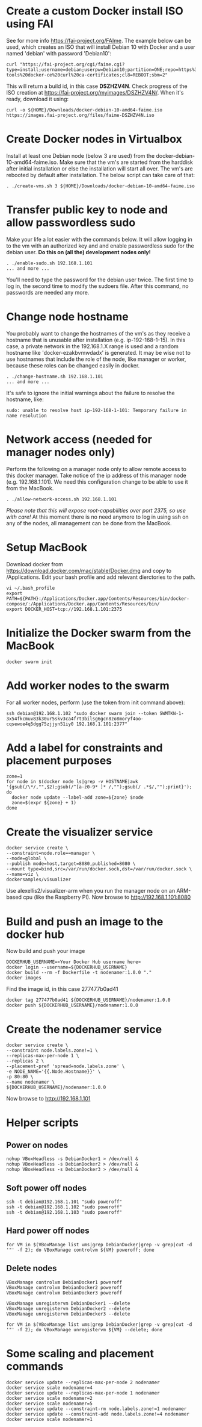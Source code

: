 # Create a custom Docker install ISO using FAI
See for more info https://fai-project.org/FAIme. The example below can be used, which creates an ISO that will install Debian 10 with Docker and a user named 'debian' with password 'Debian10':
```
curl "https://fai-project.org/cgi/faime.cgi?type=install;username=debian;userpw=Debian10;partition=ONE;repo=https%3A%2F%2Fdownload.docker.com%2Flinux%2Fdebian%20buster%20stable;keyboard=us;suite=buster;cl5=SSH_SERVER;addpkgs=net-tools%20docker-ce%20curl%20ca-certificates;cl8=REBOOT;sbm=2"
```
This will return a build id, in this case **DSZHZV4N**. Check progress of the ISO creation at 
https://fai-project.org/myimages/DSZHZV4N/. When it's ready, download it using:
```
curl -o ${HOME}/Downloads/docker-debian-10-amd64-faime.iso https://images.fai-project.org/files/faime-DSZHZV4N.iso
```

# Create Docker nodes in Virtualbox
Install at least one Debian node (below 3 are used) from the docker-debian-10-amd64-faime.iso. Make sure that the vm's are started from the harddisk after initial installation or else the installation will start all over. The vm's are rebooted by default after installation. The below script can take care of that:
```
. ./create-vms.sh 3 ${HOME}/Downloads/docker-debian-10-amd64-faime.iso
```

# Transfer public key to node and allow passwordless sudo
Make your life a lot easier with the commands below. It will allow logging in to the vm with an authorized key and and enable passwordless sudo for the debian user. **Do this on (all the) development nodes only!**
```
. ./enable-sudo.sh 192.168.1.101
... and more ...
```
You'll need to type the password for the debian user twice. The first time to log in, the second time to modify the sudoers file. After this command, no passwords are needed any more. 
# Change node hostname
You probably want to change the hostnames of the vm's as they receive a hostname that is unusable after installation (e.g. ip-192-168-1-15). In this case, a private network in the 192.168.1.X range is used and a random hostname like 'docker-ezakbvmwdadx' is generated. It may be wise not to use hostnames that include the role of the node, like manager or worker, because these roles can be changed easily in docker.
```
. ./change-hostname.sh 192.168.1.101
... and more ...
```
It's safe to ignore the initial warnings about the failure to resolve the hostname, like:
```
sudo: unable to resolve host ip-192-168-1-101: Temporary failure in name resolution
```

# Network access (needed for manager nodes only)
Perform the following on a manager node only to allow remote access to this docker manager. 
Take notice of the ip address of this manager node (e.g. 192.168.1.101). We need this configuration change to be able to use it from the MacBook.
```
. ./allow-network-access.sh 192.168.1.101
```

*Please note that this will expose root-capabilities over port 2375, so use with care!*
At this moment there is no need anymore to log in using ssh on any of the nodes, all management can be done from the MacBook.

# Setup MacBook
Download docker from https://download.docker.com/mac/stable/Docker.dmg
and copy to /Applications. Edit your bash profile and add relevant dierctories to the path.
```
vi ~/.bash_profile
export PATH=${PATH}:/Applications/Docker.app/Contents/Resources/bin/docker-compose/:/Applications/Docker.app/Contents/Resources/bin/
export DOCKER_HOST=tcp://192.168.1.101:2375
```

# Initialize the Docker swarm from the MacBook
```
docker swarm init
```

# Add worker nodes to the swarm

For all worker nodes, perform (use the token from init command above):
```
ssh debian@192.168.1.102 "sudo docker swarm join --token SWMTKN-1-3x54fkcmuv83k30ur5skv3ca4frt3bilsg6gcn8zo8moryf4oo-cqsewoe4q5dgg75zjjyn51iy0 192.168.1.101:2377"
```

# Add a label for constraints and placement purposes
```
zone=1
for node in $(docker node ls|grep -v HOSTNAME|awk '{gsub(/\*/,"",$2);gsub(/^[a-z0-9* ]* /,"");gsub(/ .*$/,"");print}'); do 
  docker node update --label-add zone=${zone} $node
  zone=$(expr ${zone} + 1)
done
```

# Create the visualizer service
```
docker service create \
--constraint=node.role==manager \
--mode=global \
--publish mode=host,target=8080,published=8080 \
--mount type=bind,src=/var/run/docker.sock,dst=/var/run/docker.sock \
--name=viz \
dockersamples/visualizer
```
Use alexellis2/visualizer-arm when you run the manager node on an ARM-based cpu (like the Raspberry PI). Now browse to http://192.168.1.101:8080

# Build and push an image to the docker hub
Now build and push your image
```
DOCKERHUB_USERNAME=<Your Docker Hub username here>
docker login --username=${DOCKERHUB_USERNAME}
docker build --rm -f Dockerfile -t nodenamer:1.0.0 "."
docker images
```
Find the image id, in this case 277477b0ad41
```
docker tag 277477b0ad41 ${DOCKERHUB_USERNAME}/nodenamer:1.0.0
docker push ${DOCKERHUB_USERNAME}/nodenamer:1.0.0
```
# Create the nodenamer service
```
docker service create \
--constraint node.labels.zone!=1 \
--replicas-max-per-node 1 \
--replicas 2 \
--placement-pref 'spread=node.labels.zone' \
-e NODE_NAME='{{.Node.Hostname}}' \
-p 80:80 \
--name nodenamer \
${DOCKERHUB_USERNAME}/nodenamer:1.0.0
```
Now browse to http://192.168.1.101

# Helper scripts

## Power on nodes
```
nohup VBoxHeadless -s DebianDocker1 > /dev/null &
nohup VBoxHeadless -s DebianDocker2 > /dev/null &
nohup VBoxHeadless -s DebianDocker3 > /dev/null &
```

## Soft power off nodes
```
ssh -t debian@192.168.1.101 "sudo poweroff"
ssh -t debian@192.168.1.102 "sudo poweroff"
ssh -t debian@192.168.1.103 "sudo poweroff"
```

## Hard power off nodes
```
for VM in $(VBoxManage list vms|grep DebianDocker|grep -v grep|cut -d '"' -f 2); do VBoxManage controlvm ${VM} poweroff; done
```
## Delete nodes
```
VBoxManage controlvm DebianDocker1 poweroff
VBoxManage controlvm DebianDocker2 poweroff
VBoxManage controlvm DebianDocker3 poweroff

VBoxManage unregistervm DebianDocker1 --delete
VBoxManage unregistervm DebianDocker2 --delete
VBoxManage unregistervm DebianDocker3 --delete

for VM in $(VBoxManage list vms|grep DebianDocker|grep -v grep|cut -d '"' -f 2); do VBoxManage unregistervm ${VM} --delete; done
```

# Some scaling and placement commands
```
docker service update --replicas-max-per-node 2 nodenamer
docker service scale nodenamer=4
docker service update --replicas-max-per-node 1 nodenamer
docker service scale nodenamer=2
docker service scale nodenamer=5
docker service update --constraint-rm node.labels.zone!=1 nodenamer
docker service update --constraint-add node.labels.zone!=4 nodenamer
docker service scale nodenamer=1
```